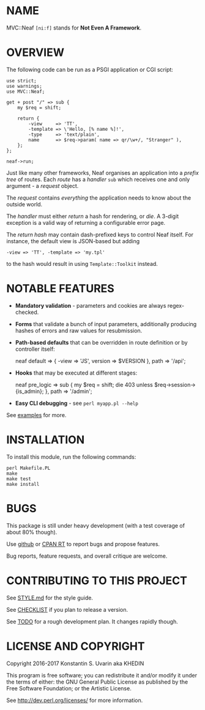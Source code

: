# NAME

MVC::Neaf `[ni:f]` stands for **Not Even A Framework**.

# OVERVIEW

The following code can be run as a PSGI application or CGI script:

    use strict;
    use warnings;
    use MVC::Neaf;

    get + post "/" => sub {
        my $req = shift;

        return {
            -view     => 'TT',
            -template => \'Hello, [% name %]!',
            -type     => 'text/plain',
            name      => $req->param( name => qr/\w+/, "Stranger" ),
        };
    };

    neaf->run;

Just like many other frameworks, Neaf organises an application
into a *prefix tree* of routes. Each *route* has a *handler* `sub`
which receives one and only argument - a *request* object.

The *request* contains *everything* the application needs to know
about the outside world.

The *handler* must either *return* a hash for rendering, or *die*.
A 3-digit exception is a valid way of returning a configurable error page.

The *return hash* may contain dash-prefixed keys to control Neaf itself.
For instance, the default view is JSON-based but adding 

    -view => 'TT', -template => 'my.tpl'

to the hash would result in using `Template::Toolkit` instead.

# NOTABLE FEATURES

* **Mandatory validation** - parameters and cookies are always regex-checked.

* **Forms** that validate a bunch of input parameters, additionally
producing hashes of errors and raw values for resubmission.

* **Path-based defaults** that can be overridden in route definition or
by controller itself:

    neaf default => { -view => 'JS', version => $VERSION }, path => '/api';

* **Hooks** that may be executed at different stages:

    neaf pre_logic => sub {
        my $req = shift;
        die 403 unless $req->session->{is_admin};
    }, path => '/admin';

* **Easy CLI debugging** - see `perl myapp.pl --help`

See [examples](example/) for more.

# INSTALLATION

To install this module, run the following commands:

    perl Makefile.PL
    make
    make test
    make install

# BUGS

This package is still under heavy development
(with a test coverage of about 80% though).

Use [github](https://github.com/dallaylaen/perl-mvc-neaf/issues)
or [CPAN RT](http://rt.cpan.org/NoAuth/ReportBug.html?Queue=MVC-Neaf)
to report bugs and propose features.

Bug reports, feature requests, and overall critique are welcome.

# CONTRIBUTING TO THIS PROJECT

See [STYLE.md](STYLE.md) for the style guide.

See [CHECKLIST](CHECKLIST) if you plan to release a version.

See [TODO](TODO) for a rough development plan.
It changes rapidly though.

# LICENSE AND COPYRIGHT

Copyright 2016-2017 Konstantin S. Uvarin aka KHEDIN

This program is free software; you can redistribute it and/or modify it
under the terms of either: the GNU General Public License as published
by the Free Software Foundation; or the Artistic License.

See http://dev.perl.org/licenses/ for more information.

